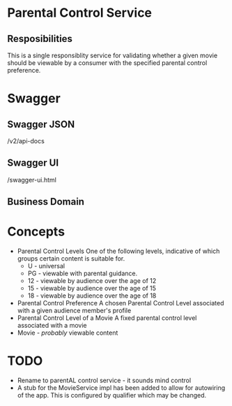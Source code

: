 # Parental Control Service

## Resposibilities

This is a single responsiblity service for validating whether a given
movie should be viewable by a consumer with the specified parental
control preference.

# Swagger

## Swagger JSON
/v2/api-docs
## Swagger UI
/swagger-ui.html

## Business Domain

# Concepts

* Parental Control Levels
 One of the following levels, indicative of which groups certain content is suitable for.
  * U - universal
  * PG - viewable with parental guidance.
  * 12 - viewable by audience over the age of 12
  * 15 - viewable by audience over the age of 15
  * 18 - viewable by audience over the age of 18
* Parental Control Preference
 A chosen  Parental Control Level associated with a given audience member's profile
* Parental Control Level of a Movie
 A fixed parental control level associated with a movie
* Movie - _probably_ viewable content

# TODO
* Rename to parentAL control service - it sounds mind control
* A stub for the MovieService impl has been added to allow for autowiring of the app. This is configured by qualifier which may be changed.
